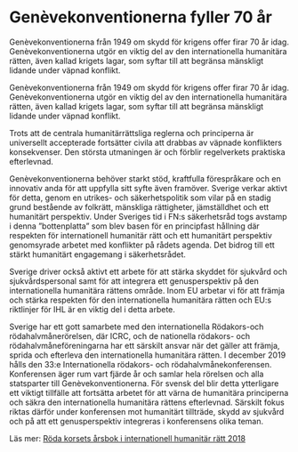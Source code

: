 # Genèvekonventionerna fyller 70 år

Genèvekonventionerna från 1949 om skydd för krigens offer firar 70 år idag. Genèvekonventionerna utgör en viktig del av den internationella humanitära rätten, även kallad krigets lagar, som syftar till att begränsa mänskligt lidande under väpnad konflikt.

Genèvekonventionerna från 1949 om skydd för krigens offer firar 70 år idag. Genèvekonventionerna utgör en viktig del av den internationella humanitära rätten, även kallad krigets lagar, som syftar till att begränsa mänskligt lidande under väpnad konflikt.

Trots att de centrala humanitärrättsliga reglerna och principerna är universellt accepterade fortsätter civila att drabbas av väpnade konflikters konsekvenser. Den största utmaningen är och förblir regelverkets praktiska efterlevnad.

Genèvekonventionerna behöver starkt stöd, kraftfulla förespråkare och en innovativ anda för att uppfylla sitt syfte även framöver. Sverige verkar aktivt för detta, genom en utrikes- och säkerhetspolitik som vilar på en stadig grund bestående av folkrätt, mänskliga rättigheter, jämställdhet och ett humanitärt perspektiv. Under Sveriges tid i FN:s säkerhetsråd togs avstamp i denna ”bottenplatta” som blev basen för en principfast hållning där respekten för internationell humanitär rätt och ett humanitärt perspektiv genomsyrade arbetet med konflikter på rådets agenda. Det bidrog till ett stärkt humanitärt engagemang i säkerhetsrådet.

Sverige driver också aktivt ett arbete för att stärka skyddet för sjukvård och sjukvårdspersonal samt för att integrera ett genusperspektiv på den internationella humanitära rättens område. Inom EU arbetar vi för att främja och stärka respekten för den internationella humanitära rätten och EU:s riktlinjer för IHL är en viktig del i detta arbete.

Sverige har ett gott samarbete med den internationella Rödakors-och rödahalvmånerörelsen, där ICRC, och de nationella rödakors- och rödahalvmåneföreningarna har ett särskilt ansvar när det gäller att främja, sprida och efterleva den internationella humanitära rätten. I december 2019 hålls den 33:e Internationella rödakors- och rödahalvmånekonferensen. Konferensen äger rum vart fjärde år och samlar hela rörelsen och alla statsparter till Genèvekonventionerna. För svensk del blir detta ytterligare ett viktigt tillfälle att fortsätta arbetet för att värna de humanitära principerna och säkra den internationella humanitära rättens efterlevnad. Särskilt fokus riktas därför under konferensen mot humanitärt tillträde, skydd av sjukvård och på att ett genusperspektiv integreras i konferensens olika teman.

Läs mer: [Röda korsets årsbok i internationell humanitär rätt 2018](https://www.rodakorset.se/globalassets/rodakorset.se/dokument/krigets-lagar/srk-arsbok-i-internationell-humanitar-ratt-2018.pdf "https://www.rodakorset.se/globalassets/rodakorset.se/dokument/krigets-lagar/srk-arsbok-i-internationell-humanitar-ratt-2018.pdf")
